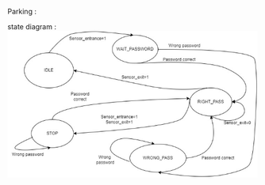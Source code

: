 Parking : 

state diagram :
![](https://github.com/C-Vaishnavi/ADLD/blob/main/Assignment_work/Parking_problem/design/parking.jpeg)